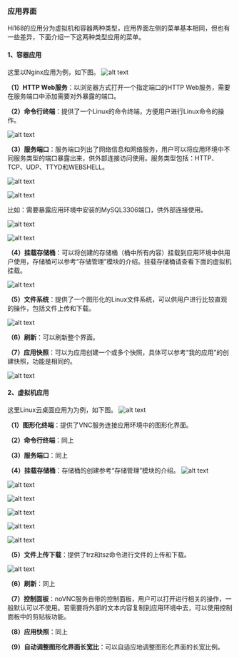 ### 应用界面
Hi168的应用分为虚拟机和容器两种类型，应用界面左侧的菜单基本相同，但也有一些差异，下面介绍一下这两种类型应用的菜单。
#### 1、容器应用
这里以Nginx应用为例，如下图。
![alt text](../help_picture/01_appcentor08.png)

**（1）HTTP Web服务**：以浏览器方式打开一个指定端口的HTTP Web服务，需要在服务端口中添加需要对外暴露的端口。

**（2）命令行终端**：提供了一个Linux的命令终端，方便用户进行Linux命令的操作。

![alt text](../help_picture/01_appcentor10.png)

**（3）服务端口**：服务端口列出了网络信息和网络服务，用户可以将应用环境中不同服务类型的端口暴露出来，供外部连接访问使用。服务类型包括：HTTP、TCP、UDP、TTYD和WEBSHELL。

![alt text](../help_picture/01_appcentor11.png)

![alt text](../help_picture/01_appcentor12.png)

比如：需要暴露应用环境中安装的MySQL3306端口，供外部连接使用。

![alt text](../help_picture/01_appcentor13.png)

![alt text](../help_picture/01_appcentor14.png)

**（4）挂载存储桶**：可以将创建的存储桶（桶中所有内容）挂载到应用环境中供用户使用，存储桶可以参考“存储管理”模块的介绍。挂载存储桶请查看下面的虚拟机挂载。


![alt text](../help_picture/01_appcentor15.png)

**（5）文件系统**：提供了一个图形化的Linux文件系统，可以供用户进行比较直观的操作，包括文件上传和下载。

![alt text](../help_picture/01_appcentor16.png)

**（6）刷新**：可以刷新整个界面。

**（7）应用快照**：可以为应用创建一个或多个快照，具体可以参考“我的应用”的创建快照，功能是相同的。

![alt text](../help_picture/01_appcentor17.png)

#### 2、虚拟机应用
这里Linux云桌面应用为为例，如下图。
![alt text](../help_picture/01_appcentor09.png)

**（1）图形化终端**：提供了VNC服务连接应用环境中的图形化界面。

**（2）命令行终端**：同上

**（3）服务端口**：同上

**（4）挂载存储桶**：存储桶的创建参考“存储管理”模块的介绍。
![alt text](../help_picture/01_appcentor19.png)

![alt text](../help_picture/01_appcentor20.png)

![alt text](../help_picture/01_appcentor21.png)

![alt text](../help_picture/01_appcentor22.png)

![alt text](../help_picture/01_appcentor23.png)

![alt text](../help_picture/01_appcentor24.png)

**（5）文件上传下载**：提供了trz和tsz命令进行文件的上传和下载。

![alt text](../help_picture/01_appcentor18.png)

**（6）刷新**：同上

**（7）控制面板**：noVNC服务自带的控制面板，用户可以打开进行相关的操作，一般默认可以不使用。若需要将外部的文本内容复制到应用环境中去，可以使用控制面板中的剪贴板功能。

**（8）应用快照**：同上

**（9）自动调整图形化界面长宽比**：可以自适应地调整图形化界面的长宽比例。
